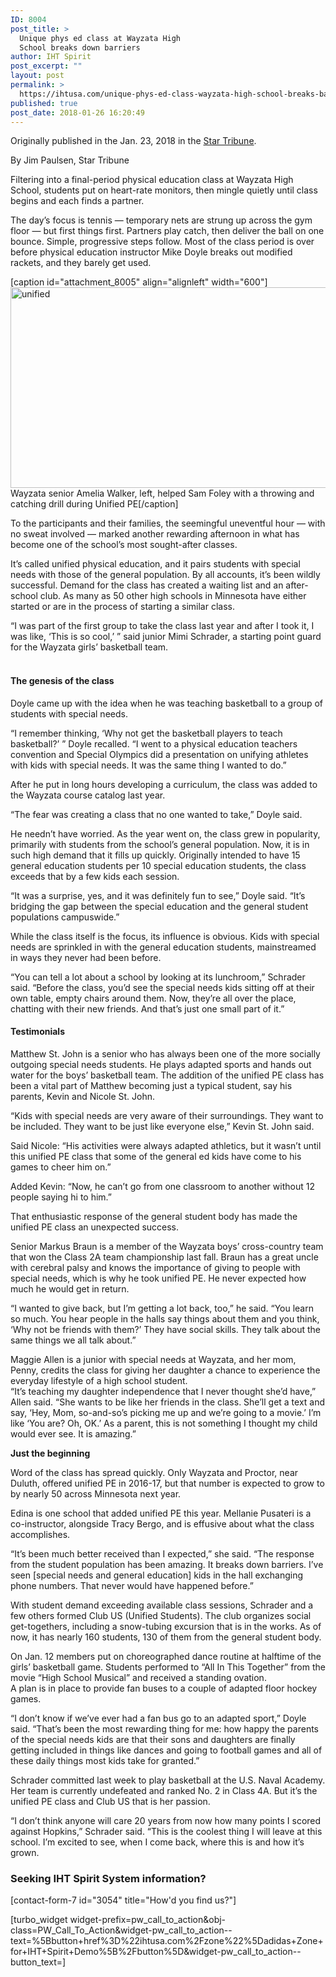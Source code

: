 ```yaml
---
ID: 8004
post_title: >
  Unique phys ed class at Wayzata High
  School breaks down barriers
author: IHT Spirit
post_excerpt: ""
layout: post
permalink: >
  https://ihtusa.com/unique-phys-ed-class-wayzata-high-school-breaks-barriers/
published: true
post_date: 2018-01-26 16:20:49
---
```

Originally published in the Jan. 23, 2018 in the <a href="http://m.startribune.com/unique-phys-ed-class-at-wayzata-high-school-breaks-down-barriers/470609333/?section=sports">Star Tribune</a>.

By Jim Paulsen, Star Tribune

Filtering into a final-period physical education class at Wayzata High School, students put on heart-rate monitors, then mingle quietly until class begins and each finds a partner.

The day’s focus is tennis — temporary nets are strung up across the gym floor — but first things first. Partners play catch, then deliver the ball on one bounce. Simple, progressive steps follow. Most of the class period is over before physical education instructor Mike Doyle breaks out modified rackets, and they barely get used.

<!--more-->

[caption id="attachment_8005" align="alignleft" width="600"]<a href="https://ihtusa.com/wp-content/uploads/2018/01/ows_151667433882068.jpg"><img class="wp-image-8005" src="https://ihtusa.com/wp-content/uploads/2018/01/ows_151667433882068-300x161.jpg" alt="unified" width="600" height="321" /></a> Wayzata senior Amelia Walker, left, helped Sam Foley with a throwing and catching drill during Unified PE[/caption]

To the participants and their families, the seemingful uneventful hour — with no sweat involved — marked another rewarding afternoon in what has become one of the school’s most sought-after classes.

It’s called unified physical education, and it pairs students with special needs with those of the general population. By all accounts, it’s been wildly successful. Demand for the class has created a waiting list and an after-school club. As many as 50 other high schools in Minnesota have either started or are in the process of starting a similar class.
<div class="ad-container native-ad instream" data-key="article" data-pos="1">
<div id="div-gpt-ad-article-1" data-google-query-id="CJGcocz09dgCFQSFaQodAb4C7w">
<div id="google_ads_iframe_/7932/mobile/mob_startribune.com/mob_sports/mob_sports_preps_0__container__">“I was part of the first group to take the class last year and after I took it, I was like, ‘This is so cool,’ ” said junior Mimi Schrader, a starting point guard for the Wayzata girls’ basketball team.</div>
</div>
</div>
<aside class="related-links">&nbsp;

</aside>
<h4 class="Text_ChapterHead">The genesis of the class</h4>
Doyle came up with the idea when he was teaching basketball to a group of students with special needs.

“I remember thinking, ‘Why not get the basketball players to teach basketball?’ ” Doyle recalled. “I went to a physical education teachers convention and Special Olympics did a presentation on unifying athletes with kids with special needs. It was the same thing I wanted to do.”

After he put in long hours developing a curriculum, the class was added to the Wayzata course catalog last year.

“The fear was creating a class that no one wanted to take,” Doyle said.

He needn’t have worried. As the year went on, the class grew in popularity, primarily with students from the school’s general population. Now, it is in such high demand that it fills up quickly. Originally intended to have 15 general education students per 10 special education students, the class exceeds that by a few kids each session.

“It was a surprise, yes, and it was definitely fun to see,” Doyle said. “It’s bridging the gap between the special education and the general student populations campuswide.”

While the class itself is the focus, its influence is obvious. Kids with special needs are sprinkled in with the general education students, mainstreamed in ways they never had been before.
<div class="ad-container native-ad instream" data-key="article" data-pos="A">
<div id="div-gpt-ad-article-A" data-google-query-id="CLaEpMz09dgCFUKTaQodiwYOWA">
<div id="google_ads_iframe_/7932/mobile/mob_startribune.com/mob_sports/mob_sports_preps_1__container__">“You can tell a lot about a school by looking at its lunchroom,” Schrader said. “Before the class, you’d see the special needs kids sitting off at their own table, empty chairs around them. Now, they’re all over the place, chatting with their new friends. And that’s just one small part of it.”</div>
</div>
</div>
<h4 class="Text_ChapterHead">Testimonials</h4>
Matthew St. John is a senior who has always been one of the more socially outgoing special needs students. He plays adapted sports and hands out water for the boys’ basketball team. The addition of the unified PE class has been a vital part of Matthew becoming just a typical student, say his parents, Kevin and Nicole St. John.

“Kids with special needs are very aware of their surroundings. They want to be included. They want to be just like everyone else,” Kevin St. John said.

Said Nicole: “His activities were always adapted athletics, but it wasn’t until this unified PE class that some of the general ed kids have come to his games to cheer him on.”

Added Kevin: “Now, he can’t go from one classroom to another without 12 people saying hi to him.”

That enthusiastic response of the general student body has made the unified PE class an unexpected success.

Senior Markus Braun is a member of the Wayzata boys’ cross-country team that won the Class 2A team championship last fall. Braun has a great uncle with cerebral palsy and knows the importance of giving to people with special needs, which is why he took unified PE. He never expected how much he would get in return.

“I wanted to give back, but I’m getting a lot back, too,” he said. “You learn so much. You hear people in the halls say things about them and you think, ‘Why not be friends with them?’ They have social skills. They talk about the same things we all talk about.”
<div class="ad-container native-ad instream" data-key="article" data-pos="B">
<div id="div-gpt-ad-article-B" data-google-query-id="CNLwpMz09dgCFU8uaQodQ74Jxg">
<div id="google_ads_iframe_/7932/mobile/mob_startribune.com/mob_sports/mob_sports_preps_2__container__">Maggie Allen is a junior with special needs at Wayzata, and her mom, Penny, credits the class for giving her daughter a chance to experience the everyday lifestyle of a high school student.</div>
</div>
</div>
“It’s teaching my daughter independence that I never thought she’d have,” Allen said. “She wants to be like her friends in the class. She’ll get a text and say, ‘Hey, Mom, so-and-so’s picking me up and we’re going to a movie.’ I’m like ‘You are? Oh, OK.’ As a parent, this is not something I thought my child would ever see. It is amazing.”
<p class="Text_ChapterHead"><strong>Just the beginning</strong></p>
Word of the class has spread quickly. Only Wayzata and Proctor, near Duluth, offered unified PE in 2016-17, but that number is expected to grow to by nearly 50 across Minnesota next year.

Edina is one school that added unified PE this year. Mellanie Pusateri is a co-instructor, alongside Tracy Bergo, and is effusive about what the class accomplishes.

“It’s been much better received than I expected,” she said. “The response from the student population has been amazing. It breaks down barriers. I’ve seen [special needs and general education] kids in the hall exchanging phone numbers. That never would have happened before.”

With student demand exceeding available class sessions, Schrader and a few others formed Club US (Unified Students). The club organizes social get-togethers, including a snow-tubing excursion that is in the works. As of now, it has nearly 160 students, 130 of them from the general student body.
<div class="ad-container native-ad instream" data-key="article" data-pos="C">
<div id="div-gpt-ad-article-C" data-google-query-id="CJO8_8z09dgCFQOGaQod1s8P_A">
<div id="google_ads_iframe_/7932/mobile/mob_startribune.com/mob_sports/mob_sports_preps_3__container__">On Jan. 12 members put on choreographed dance routine at halftime of the girls’ basketball game. Students performed to “All In This Together” from the movie “High School Musical” and received a standing ovation.</div>
</div>
</div>
A plan is in place to provide fan buses to a couple of adapted floor hockey games.

“I don’t know if we’ve ever had a fan bus go to an adapted sport,” Doyle said. “That’s been the most rewarding thing for me: how happy the parents of the special needs kids are that their sons and daughters are finally getting included in things like dances and going to football games and all of these daily things most kids take for granted.”

Schrader committed last week to play basketball at the U.S. Naval Academy. Her team is currently undefeated and ranked No. 2 in Class 4A. But it’s the unified PE class and Club US that is her passion.

“I don’t think anyone will care 20 years from now how many points I scored against Hopkins,” Schrader said. “This is the coolest thing I will leave at this school. I’m excited to see, when I come back, where this is and how it’s grown.
<h3 class="article-newsletter-signup">Seeking IHT Spirit System information?</h3>
<p class="article-newsletter-signup">[contact-form-7 id="3054" title="How'd you find us?"]</p>
[turbo_widget widget-prefix=pw_call_to_action&obj-class=PW_Call_To_Action&widget-pw_call_to_action--text=%5Bbutton+href%3D%22ihtusa.com%2Fzone%22%5Dadidas+Zone+for+IHT+Spirit+Demo%5B%2Fbutton%5D&widget-pw_call_to_action--button_text=]